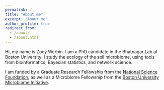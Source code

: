 ```yaml
---
permalink: /
title: "About me"
excerpt: "About me"
author_profile: true
redirect_from: 
  - /about/
  - /about.html
---
```


Hi, my name is Zoey Werbin. I am a PhD candidate in the Bhatnagar Lab at Boston University. I study the ecology of the soil microbiome, using tools from bioinformatics, Bayesian statistics, and network science.

I am funded by a Graduate Research Fellowship from the [National Science Foundation](https://www.nsfgrfp.org/), as well as a Microbiome Fellowship from the [Boston University Microbiome Initiative](https://sites.bu.edu/microbiome/).
